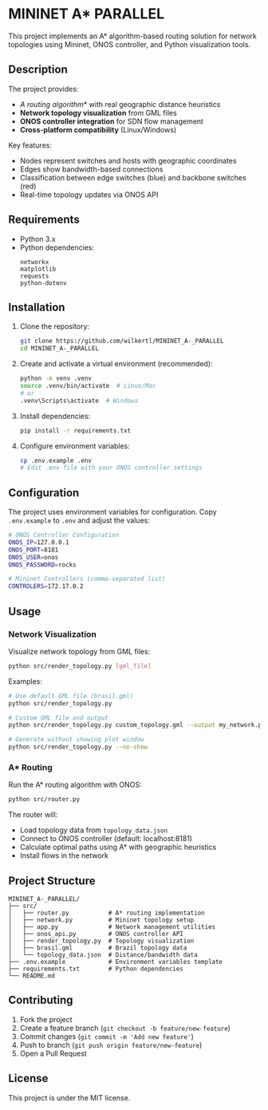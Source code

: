 # MININET A* PARALLEL

This project implements an A* algorithm-based routing solution for network topologies using Mininet, ONOS controller, and Python visualization tools.

## Description

The project provides:
- **A* routing algorithm** with real geographic distance heuristics
- **Network topology visualization** from GML files
- **ONOS controller integration** for SDN flow management
- **Cross-platform compatibility** (Linux/Windows)

Key features:
- Nodes represent switches and hosts with geographic coordinates
- Edges show bandwidth-based connections
- Classification between edge switches (blue) and backbone switches (red)
- Real-time topology updates via ONOS API

## Requirements

- Python 3.x
- Python dependencies:
  ```
  networkx
  matplotlib
  requests
  python-dotenv
  ```

## Installation

1. Clone the repository:
   ```bash
   git clone https://github.com/wilkertl/MININET_A-_PARALLEL
   cd MININET_A-_PARALLEL
   ```

2. Create and activate a virtual environment (recommended):
   ```bash
   python -m venv .venv
   source .venv/bin/activate  # Linux/Mac
   # or
   .venv\Scripts\activate  # Windows
   ```

3. Install dependencies:
   ```bash
   pip install -r requirements.txt
   ```

4. Configure environment variables:
   ```bash
   cp .env.example .env
   # Edit .env file with your ONOS controller settings
   ```

## Configuration

The project uses environment variables for configuration. Copy `.env.example` to `.env` and adjust the values:

```bash
# ONOS Controller Configuration
ONOS_IP=127.0.0.1
ONOS_PORT=8181
ONOS_USER=onos
ONOS_PASSWORD=rocks

# Mininet Controllers (comma-separated list)
CONTROLERS=172.17.0.2
```

## Usage

### Network Visualization

Visualize network topology from GML files:

```bash
python src/render_topology.py [gml_file]
```

Examples:
```bash
# Use default GML file (brasil.gml)
python src/render_topology.py

# Custom GML file and output
python src/render_topology.py custom_topology.gml --output my_network.png

# Generate without showing plot window
python src/render_topology.py --no-show
```

### A* Routing

Run the A* routing algorithm with ONOS:

```bash
python src/router.py
```

The router will:
- Load topology data from `topology_data.json`
- Connect to ONOS controller (default: localhost:8181)
- Calculate optimal paths using A* with geographic heuristics
- Install flows in the network

## Project Structure

```
MININET_A-_PARALLEL/
├── src/
│   ├── router.py           # A* routing implementation
│   ├── network.py          # Mininet topology setup
│   ├── app.py              # Network management utilities
│   ├── onos_api.py         # ONOS controller API
│   ├── render_topology.py  # Topology visualization
│   ├── brasil.gml          # Brazil topology data
│   └── topology_data.json  # Distance/bandwidth data
├── .env.example            # Environment variables template
├── requirements.txt        # Python dependencies
└── README.md
```

## Contributing

1. Fork the project
2. Create a feature branch (`git checkout -b feature/new-feature`)
3. Commit changes (`git commit -m 'Add new feature'`)
4. Push to branch (`git push origin feature/new-feature`)
5. Open a Pull Request

## License

This project is under the MIT license. 